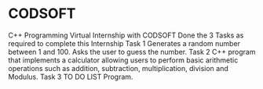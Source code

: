 # CODSOFT
C++ Programming Virtual Internship with CODSOFT 
Done the 3 Tasks as required to complete this Internship
Task 1 Generates a random number between 1 and 100. Asks the user to guess the number.
Task 2 C++ program that implements a calculator allowing users to perform basic arithmetic operations such as addition, subtraction, multiplication, division and Modulus.
Task 3 TO DO LIST Program.
